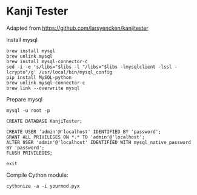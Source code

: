 # Kanji Tester

Adapted from https://github.com/larsyencken/kanjitester


Install mysql

    brew install mysql
    brew unlink mysql
    brew install mysql-connector-c
    sed -i -e 's/libs="$libs -l "/libs="$libs -lmysqlclient -lssl -lcrypto"/g' /usr/local/bin/mysql_config
    pip install MySQL-python
    brew unlink mysql-connector-c
    brew link --overwrite mysql
    
Prepare mysql

    mysql -u root -p
    
    CREATE DATABASE KanjiTester;
    
    CREATE USER 'admin'@'localhost' IDENTIFIED BY 'password';
    GRANT ALL PRIVILEGES ON *.* TO 'admin'@'localhost';
    ALTER USER 'admin'@'localhost' IDENTIFIED WITH mysql_native_password BY 'password';
    FLUSH PRIVILEGES;
    
    exit
    
   
Compile Cython module:

    cythonize -a -i yourmod.pyx
